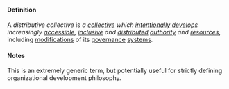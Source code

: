 #### Definition

A *distributive collective* is *a [collective](https://github.com/gcassel/Modular-Organizing-Terminology/tree/master/terms/collective.md) which [intentionally](https://github.com/gcassel/Modular-Organizing-Terminology/tree/master/terms/intend.md) [develops](https://github.com/gcassel/Modular-Organizing-Terminology/tree/master/terms/develops) increasingly [accessible](https://github.com/gcassel/Modular-Organizing-Terminology/tree/master/terms/access.md), [inclusive](https://github.com/gcassel/Modular-Organizing-Terminology/tree/master/terms/include.md) and [distributed](https://github.com/gcassel/Modular-Organizing-Terminology/tree/master/terms/distribute.md) [authority](https://github.com/gcassel/Modular-Organizing-Terminology/tree/master/terms/authority.md) and [resources](https://github.com/gcassel/Modular-Organizing-Terminology/tree/master/terms/resource.md)*, including [modifications](https://github.com/gcassel/Modular-Organizing-Terminology/tree/master/terms/modify.md) of its [governance](https://github.com/gcassel/Modular-Organizing-Terminology/tree/master/terms/govern.md) [systems](https://github.com/gcassel/Modular-Organizing-Terminology/tree/master/terms/system.md).

#### Notes

This is an extremely generic term, but potentially useful for strictly defining organizational development philosophy.
